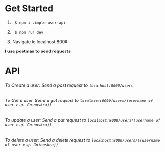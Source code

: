 # Get Started

1. ```shell
	$ npm i simple-user-api
	```


2. ```shell
	$ npm run dev
	```

3. Navigate to localhost:8000



__I use postman to send requests__

# API
###### To Create a user: Send a post request to `localhost:8000/users`

###### To Get a user: Send a get request to `localhost:8000/users/(username of user e.g. Gninoskcaj)`

###### To update a user: Send a put request to `localhost:8000/users/(username of user e.g. Gninoskcaj)`

###### To delete a user: Send a delete request to `localhost:8000/users/((username of user e.g. Gninoskcaj)`